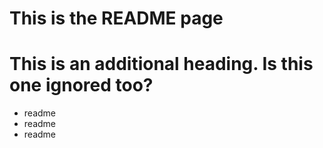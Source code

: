 # This is the README page

# This is an additional heading. Is this one ignored too?

* readme
* readme
* readme
    